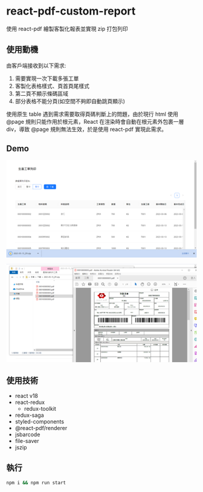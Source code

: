 # react-pdf-custom-report

使用 react-pdf 繪製客製化報表並實現 zip 打包列印

## 使用動機

由客戶端接收到以下需求:

1. 需要實現一次下載多張工單
2. 客製化表格樣式、頁首頁尾樣式
3. 第二頁不顯示條碼區域
4. 部分表格不能分頁(如空間不夠即自動跳頁顯示)

使用原生 table 遇到需求需要取得頁碼判斷上的問題，由於現行 html 使用 @page 規則只能作用於根元素，React 在渲染時會自動在根元素外包裹一層 div，導致 @page 規則無法生效，於是使用 react-pdf 實現此需求。

## Demo

![demo1](./docs/assets/demo1.png)

![demo2](./docs/assets/demo2.png)

## 使用技術

- react v18
- react-redux
  - redux-toolkit
- redux-saga
- styled-components
- @react-pdf/renderer
- jsbarcode
- file-saver
- jszip
  
## 執行

```cmd
npm i && npm run start
```
